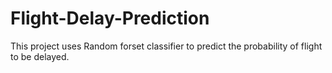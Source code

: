 # Flight-Delay-Prediction

This project uses Random forset classifier to predict the probability of flight to be delayed.
